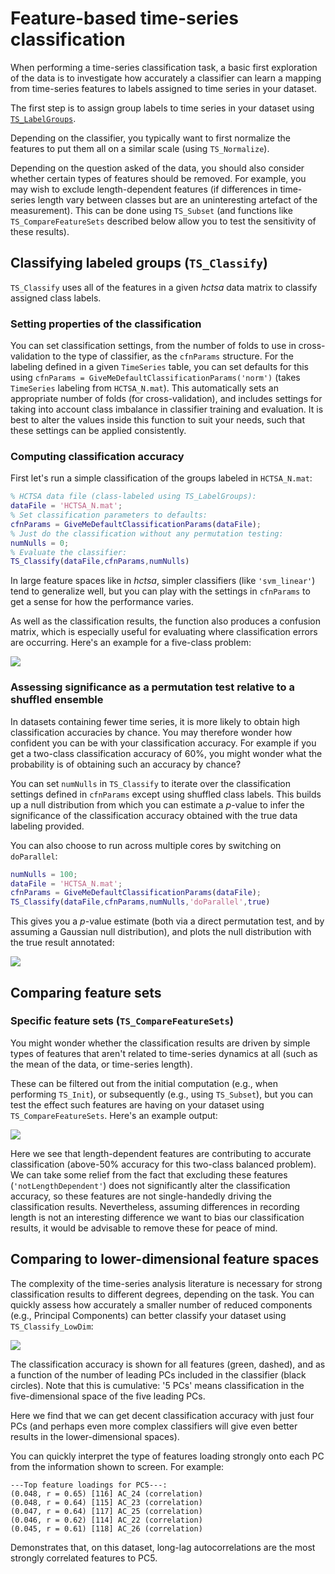 # Feature-based time-series classification

When performing a time-series classification task, a basic first exploration of the data is to investigate how accurately a classifier can learn a mapping from time-series features to labels assigned to time series in your dataset.

The first step is to assign group labels to time series in your dataset using [`TS_LabelGroups`](grouping.md).

Depending on the classifier, you typically want to first normalize the features to put them all on a similar scale (using `TS_Normalize`).

Depending on the question asked of the data, you should also consider whether certain types of features should be removed.
For example, you may wish to exclude length-dependent features (if differences in time-series length vary between classes but are an uninteresting artefact of the measurement).
This can be done using `TS_Subset` (and functions like `TS_CompareFeatureSets` described below allow you to test the sensitivity of these results).

## Classifying labeled groups (`TS_Classify`)

`TS_Classify` uses all of the features in a given _hctsa_ data matrix to classify assigned class labels.

### Setting properties of the classification

You can set classification settings, from the number of folds to use in cross-validation to the type of classifier, as the `cfnParams` structure.
For the labeling defined in a given `TimeSeries` table, you can set defaults for this using `cfnParams = GiveMeDefaultClassificationParams('norm')` (takes `TimeSeries` labeling from `HCTSA_N.mat`).
This automatically sets an appropriate number of folds (for cross-validation), and includes settings for taking into account class imbalance in classifier training and evaluation.
It is best to alter the values inside this function to suit your needs, such that these settings can be applied consistently.

### Computing classification accuracy

First let's run a simple classification of the groups labeled in `HCTSA_N.mat`:

```matlab
% HCTSA data file (class-labeled using TS_LabelGroups):
dataFile = 'HCTSA_N.mat';
% Set classification parameters to defaults:
cfnParams = GiveMeDefaultClassificationParams(dataFile);
% Just do the classification without any permutation testing:
numNulls = 0;
% Evaluate the classifier:
TS_Classify(dataFile,cfnParams,numNulls)
```

In large feature spaces like in _hctsa_, simpler classifiers (like `'svm_linear'`) tend to generalize well, but you can play with the settings in `cfnParams` to get a sense for how the performance varies.

As well as the classification results, the function also produces a confusion matrix, which is especially useful for evaluating where classification errors are occurring.
Here's an example for a five-class problem:

![](img/TS_Classify_ConfusionMatrix.png)

### Assessing significance as a permutation test relative to a shuffled ensemble

In datasets containing fewer time series, it is more likely to obtain high classification accuracies by chance.
You may therefore wonder how confident you can be with your classification accuracy.
For example if you get a two-class classification accuracy of 60%, you might wonder what the probability is of obtaining such an accuracy by chance?

You can set `numNulls` in `TS_Classify` to iterate over the classification settings defined in `cfnParams` except using shuffled class labels.
This builds up a null distribution from which you can estimate a _p_-value to infer the significance of the classification accuracy obtained with the true data labeling provided.

You can also choose to run across multiple cores by switching on `doParallel`:

```matlab
numNulls = 100;
dataFile = 'HCTSA_N.mat';
cfnParams = GiveMeDefaultClassificationParams(dataFile);
TS_Classify(dataFile,cfnParams,numNulls,'doParallel',true)
```

This gives you a _p_-value estimate (both via a direct permutation test, and by assuming a Gaussian null distribution), and plots the null distribution with the true result annotated:

![](img/TS_Classify_NullDistribution.png)

## Comparing feature sets

### Specific feature sets (`TS_CompareFeatureSets`)
You might wonder whether the classification results are driven by simple types of features that aren't related to time-series dynamics at all (such as the mean of the data, or time-series length).

These can be filtered out from the initial computation (e.g., when performing `TS_Init`), or subsequently (e.g., using `TS_Subset`), but you can test the effect such features are having on your dataset using `TS_CompareFeatureSets`.
Here's an example output:

![](img/TS_CompareFeatureSets.png)

Here we see that length-dependent features are contributing to accurate classification (above-50% accuracy for this two-class balanced problem).
We can take some relief from the fact that excluding these features (`'notLengthDependent'`) does not significantly alter the classification accuracy, so these features are not single-handedly driving the classification results.
Nevertheless, assuming differences in recording length is not an interesting difference we want to bias our classification results, it would be advisable to remove these for peace of mind.

## Comparing to lower-dimensional feature spaces

The complexity of the time-series analysis literature is necessary for strong classification results to different degrees, depending on the task.
You can quickly assess how accurately a smaller number of reduced components (e.g., Principal Components) can better classify your dataset using `TS_Classify_LowDim`:

![](img/TS_Classify_LowDim.png)

The classification accuracy is shown for all features (green, dashed), and as a function of the number of leading PCs included in the classifier (black circles).
Note that this is cumulative: '5 PCs' means classification in the five-dimensional space of the five leading PCs.

Here we find that we can get decent classification accuracy with just four PCs (and perhaps even more complex classifiers will give even better results in the lower-dimensional spaces).

You can quickly interpret the type of features loading strongly onto each PC from the information shown to screen.
For example:

```
---Top feature loadings for PC5---:
(0.048, r = 0.65) [116] AC_24 (correlation)
(0.048, r = 0.64) [115] AC_23 (correlation)
(0.047, r = 0.64) [117] AC_25 (correlation)
(0.046, r = 0.62) [114] AC_22 (correlation)
(0.045, r = 0.61) [118] AC_26 (correlation)
```

Demonstrates that, on this dataset, long-lag autocorrelations are the most strongly correlated features to PC5.
